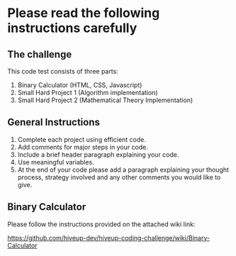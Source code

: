 # Please read the following instructions carefully

The challenge
-----------------------------------------------------------------------------------------

This code test consists of three parts:
1. Binary Calculator (HTML, CSS, Javascript)
2. Small Hard Project 1 (Algorithm implementation)
3. Small Hard Project 2 (Mathematical Theory Implementation)

General Instructions
------------------------------------------------------------------------------------------

1. Complete each project using efficient code.
2. Add comments for major steps in your code.
3. Include a brief header paragraph explaining your code.
4. Use meaningful variables.
5. At the end of your code please add a paragraph explaining your thought process, strategy involved and any other comments you would like to give.


Binary Calculator
-----------------------------------------------------------------------------------------

Please follow the instructions provided on the attached wiki link:

https://github.com/hiveup-dev/hiveup-coding-challenge/wiki/Binary-Calculator
